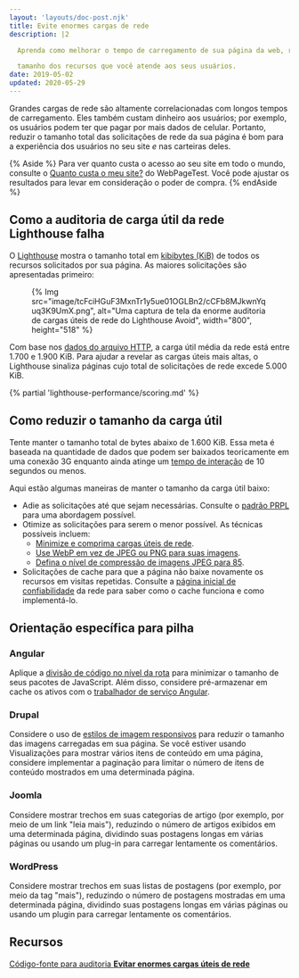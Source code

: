 ```yaml
---
layout: 'layouts/doc-post.njk'
title: Evite enormes cargas de rede
description: |2

  Aprenda como melhorar o tempo de carregamento de sua página da web, reduzindo o arquivo total

  tamanho dos recursos que você atende aos seus usuários.
date: 2019-05-02
updated: 2020-05-29
---
```


Grandes cargas de rede são altamente correlacionadas com longos tempos de carregamento. Eles também custam dinheiro aos usuários; por exemplo, os usuários podem ter que pagar por mais dados de celular. Portanto, reduzir o tamanho total das solicitações de rede da sua página é bom para a experiência dos usuários no seu site *e* nas carteiras deles.

{% Aside %} Para ver quanto custa o acesso ao seu site em todo o mundo, consulte o [Quanto custa o meu site?](https://whatdoesmysitecost.com/) do WebPageTest. Você pode ajustar os resultados para levar em consideração o poder de compra. {% endAside %}

## Como a auditoria de carga útil da rede Lighthouse falha

O [Lighthouse](https://developers.google.com/web/tools/lighthouse/) mostra o tamanho total em [kibibytes (KiB)](https://en.wikipedia.org/wiki/Kibibyte) de todos os recursos solicitados por sua página. As maiores solicitações são apresentadas primeiro:

<figure>{% Img src="image/tcFciHGuF3MxnTr1y5ue01OGLBn2/cCFb8MJkwnYquq3K9UmX.png", alt="Uma captura de tela da enorme auditoria de cargas úteis de rede do Lighthouse Avoid", width="800", height="518" %}</figure>

Com base nos [dados do arquivo HTTP](https://httparchive.org/reports/state-of-the-web?start=latest#bytesTotal), a carga útil média da rede está entre 1.700 e 1.900 KiB. Para ajudar a revelar as cargas úteis mais altas, o Lighthouse sinaliza páginas cujo total de solicitações de rede excede 5.000 KiB.

{% partial 'lighthouse-performance/scoring.md' %}

## Como reduzir o tamanho da carga útil

Tente manter o tamanho total de bytes abaixo de 1.600 KiB. Essa meta é baseada na quantidade de dados que podem ser baixados teoricamente em uma conexão 3G enquanto ainda atinge um [tempo de interação](https://web.dev/tti/) de 10 segundos ou menos.

Aqui estão algumas maneiras de manter o tamanho da carga útil baixo:

- Adie as solicitações até que sejam necessárias. Consulte o [padrão PRPL](https://web.dev/apply-instant-loading-with-prpl/) para uma abordagem possível.
- Otimize as solicitações para serem o menor possível. As técnicas possíveis incluem:
    - [Minimize e comprima cargas úteis de rede](https://web.dev/reduce-network-payloads-using-text-compression/).
    - [Use WebP em vez de JPEG ou PNG para suas imagens](https://web.dev/serve-images-webp/).
    - [Defina o nível de compressão de imagens JPEG para 85](https://web.dev/use-imagemin-to-compress-images/).
- Solicitações de cache para que a página não baixe novamente os recursos em visitas repetidas. Consulte a [página inicial de confiabilidade](https://web.dev/reliable/) da rede para saber como o cache funciona e como implementá-lo.

## Orientação específica para pilha

### Angular

Aplique a [divisão de código no nível da rota](https://web.dev/route-level-code-splitting-in-angular/) para minimizar o tamanho de seus pacotes de JavaScript. Além disso, considere pré-armazenar em cache os ativos com o [trabalhador de serviço Angular](https://web.dev/precaching-with-the-angular-service-worker/).

### Drupal

Considere o uso de [estilos de imagem responsivos](https://www.drupal.org/docs/8/mobile-guide/responsive-images-in-drupal-8) para reduzir o tamanho das imagens carregadas em sua página. Se você estiver usando Visualizações para mostrar vários itens de conteúdo em uma página, considere implementar a paginação para limitar o número de itens de conteúdo mostrados em uma determinada página.

### Joomla

Considere mostrar trechos em suas categorias de artigo (por exemplo, por meio de um link "leia mais"), reduzindo o número de artigos exibidos em uma determinada página, dividindo suas postagens longas em várias páginas ou usando um plug-in para carregar lentamente os comentários.

### WordPress

Considere mostrar trechos em suas listas de postagens (por exemplo, por meio da tag "mais"), reduzindo o número de postagens mostradas em uma determinada página, dividindo suas postagens longas em várias páginas ou usando um plugin para carregar lentamente os comentários.

## Recursos

[Código-fonte para auditoria **Evitar enormes cargas úteis de rede**](https://github.com/GoogleChrome/lighthouse/blob/master/lighthouse-core/audits/byte-efficiency/total-byte-weight.js)
